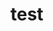 <!--
author:   Canan Hastik
email:    c.hastik@igsd-ev.de
version:  0.1.0
language: de
icon:     https://raw.githubusercontent.com/chastik/Beratung_Dateityp_Bild/refs/heads/main/SODa-Logo_full.svg
link:     https://raw.githubusercontent.com/chastik/Beratung/refs/heads/main/soda.css
comment:  Dieses Modul....
-->

# test
